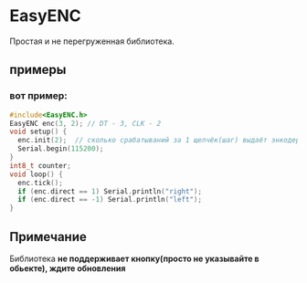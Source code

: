 # EasyENC
Простая и не перегруженная библиотека.
## примеры
### вот пример:

```cpp
#include<EasyENC.h>
EasyENC enc(3, 2); // DT - 3, CLK - 2
void setup() {
  enc.init(2);  // сколько срабатываний за 1 щелчёк(шаг) выдаёт энкодер
  Serial.begin(115200);
}
int8_t counter;
void loop() {
  enc.tick();
  if (enc.direct == 1) Serial.println("right");
  if (enc.direct == -1) Serial.println("left");
}
```
## Примечание
Библиотека **не поддерживает кнопку(просто не указывайте в обьекте), ждите обновления**
